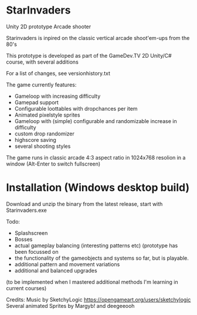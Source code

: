 # StarInvaders
 Unity 2D prototype Arcade shooter 

Starinvaders is inpired on the classic vertical arcade shoot'em-ups from the 80's

This prototype is developed as part of the GameDev.TV 2D Unity/C# course, with several additions

For a list of changes, see versionhistory.txt

The game currently features:

- Gameloop with increasing difficulty
- Gamepad support
- Configurable loottables with dropchances per item 
- Animated pixelstyle sprites
- Gameloop with (simple) configurable and randomizable increase in difficulty
- custom drop randomizer
- highscore saving
- several shooting styles

The game runs in classic arcade 4:3 aspect ratio in 1024x768 resolion in a window (Alt-Enter to switch fullscreen)

Installation (Windows desktop build)
====================================

Download and unzip the binary from the latest release, start with Starinvaders.exe

Todo:

- Splashscreen
- Bosses
- actual gameplay balancing (interesting patterns etc) (prototype has been focussed on
- the functionality of the gameobjects and systems so far, but is playable.
- additional pattern and movement variations
- additional and balanced upgrades 

(to be implemented when I mastered additional methods I'm learning in current courses)

Credits:
Music by SketchyLogic https://opengameart.org/users/sketchylogic 
Several animated Sprites by Margyb! and deegeeooh
